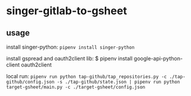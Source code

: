 # singer-gitlab-to-gsheet

## usage

install singer-python:
`pipenv install singer-python`

install gspread and oauth2client lib:
$ pipenv install google-api-python-client oauth2client

local run:
`pipenv run python tap-github/tap_repositories.py -c ./tap-github/config.json -s ./tap-github/state.json | pipenv run python target-gsheet/main.py -c ./target-gsheet/config.json`
